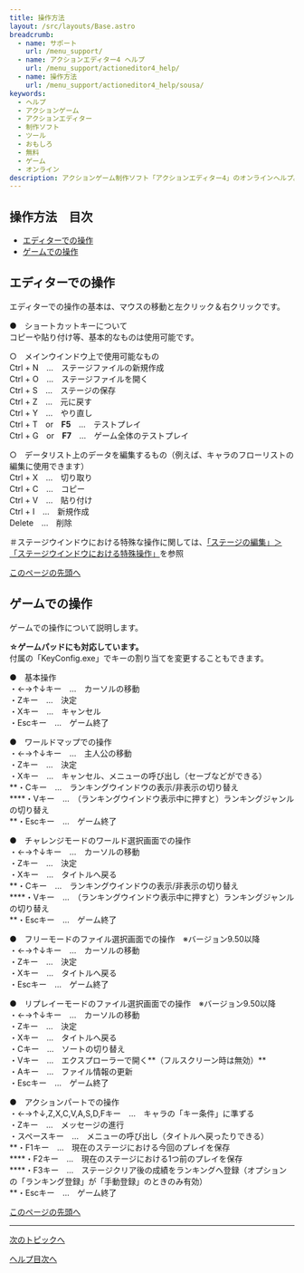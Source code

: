 ```yaml
---
title: 操作方法
layout: /src/layouts/Base.astro
breadcrumb:
  - name: サポート
    url: /menu_support/
  - name: アクションエディター4 ヘルプ
    url: /menu_support/actioneditor4_help/
  - name: 操作方法
    url: /menu_support/actioneditor4_help/sousa/
keywords:
  - ヘルプ
  - アクションゲーム
  - アクションエディター
  - 制作ソフト
  - ツール
  - おもしろ
  - 無料
  - ゲーム
  - オンライン
description: アクションゲーム制作ソフト「アクションエディター4」のオンラインヘルプ。「操作方法」は「おもしろゲーム神殿」内のページです
---
```

## 操作方法　目次

- [エディターでの操作](/menu_support/actioneditor4_help/sousa/#EDITOR)
- [ゲームでの操作](/menu_support/actioneditor4_help/sousa/#GAME)

## エディターでの操作

エディターでの操作の基本は、マウスの移動と左クリック＆右クリックです。  
  
●　ショートカットキーについて  
コピーや貼り付け等、基本的なものは使用可能です。  
  
○　メインウインドウ上で使用可能なもの  
Ctrl + N　…　ステージファイルの新規作成  
Ctrl + O　…　ステージファイルを開く  
Ctrl + S　…　ステージの保存  
Ctrl + Z　…　元に戻す  
Ctrl + Y　…　やり直し  
Ctrl + T　or　**F5**　…　テストプレイ  
Ctrl + G　or　**F7**　…　ゲーム全体のテストプレイ  
  
○　データリスト上のデータを編集するもの（例えば、キャラのフローリストの編集に使用できます）  
Ctrl + X　…　切り取り  
Ctrl + C　…　コピー  
Ctrl + V　…　貼り付け  
Ctrl + I　…　新規作成  
Delete　…　削除  
  
＃ステージウインドウにおける特殊な操作に関しては、[「ステージの編集」＞「ステージウインドウにおける特殊操作」](/menu_support/actioneditor4_help/stage/#TOKUSYUSOUSA)を参照

[このページの先頭へ](/menu_support/actioneditor4_help/sousa/)

## ゲームでの操作

ゲームでの操作について説明します。  
  
**☆ゲームパッドにも対応しています。**  
付属の「KeyConfig.exe」でキーの割り当てを変更することもできます。  
  
●　基本操作  
・←→↑↓キー　…　カーソルの移動  
・Zキー　…　決定  
・Xキー　…　キャンセル  
・Escキー　…　ゲーム終了  
  
●　ワールドマップでの操作  
・←→↑↓キー　…　主人公の移動  
・Zキー　…　決定  
・Xキー　…　キャンセル、メニューの呼び出し（セーブなどができる）  
**・Cキー　…　ランキングウインドウの表示/非表示の切り替え  
****・Vキー　…　（ランキングウインドウ表示中に押すと）ランキングジャンルの切り替え  
**・Escキー　…　ゲーム終了  
  
●　チャレンジモードのワールド選択画面での操作  
・←→↑↓キー　…　カーソルの移動  
・Zキー　…　決定  
・Xキー　…　タイトルへ戻る  
**・Cキー　…　ランキングウインドウの表示/非表示の切り替え  
****・Vキー　…　（ランキングウインドウ表示中に押すと）ランキングジャンルの切り替え  
**・Escキー　…　ゲーム終了  
  
●　フリーモードのファイル選択画面での操作　※バージョン9.50以降  
・←→↑↓キー　…　カーソルの移動  
・Zキー　…　決定  
・Xキー　…　タイトルへ戻る  
・Escキー　…　ゲーム終了  
  
●　リプレイーモードのファイル選択画面での操作　※バージョン9.50以降  
・←→↑↓キー　…　カーソルの移動  
・Zキー　…　決定  
・Xキー　…　タイトルへ戻る  
・Cキー　…　ソートの切り替え  
・Vキー　…　エクスプローラーで開く**（フルスクリーン時は無効）**  
・Aキー　…　ファイル情報の更新  
・Escキー　…　ゲーム終了  
  
●　アクションパートでの操作  
・←→↑↓,Z,X,C,V,A,S,D,Fキー　…　キャラの「キー条件」に準ずる  
・Zキー　…　メッセージの進行  
・スペースキー　…　メニューの呼び出し（タイトルへ戻ったりできる）  
**・F1キー　…　現在のステージにおける今回のプレイを保存  
****・F2キー　…　現在のステージにおける1つ前のプレイを保存  
****・F3キー　…　ステージクリア後の成績をランキングへ登録（オプションの「ランキング登録」が「手動登録」のときのみ有効）  
**・Escキー　…　ゲーム終了  

[このページの先頭へ](/menu_support/actioneditor4_help/sousa/)

---

  

[次のトピックへ](/menu_support/actioneditor4_help/gamemode/)

[ヘルプ目次へ](/menu_support/actioneditor4_help/)